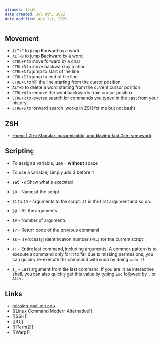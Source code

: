 ```yaml
---
aliases: [zsh]
date created: Jul 8th, 2022
date modified: Apr 1st, 2023
---
```


## Movement
- `ALT+F` to jump **F**orward by a word.
- `ALT+B` to jump **B**ackward by a word.
- `CTRL+F` to move forward by a char
- `CTRL+B` to move backward by a char
- `CTRL+A` to jump to start of the line
- `CTRL+E` to jump to end of the line
- `CTRL+K` to kill the line starting from the cursor position
- `ALT+D` to delete a word starting from the current cursor position
- `CTRL+W` to remove the word backwards from cursor position
- `CTRL+R` to reverse search for commands you typed in the past from your history.
- `CTRL+S` to forward search (works in ZSH for me but not bash)

## ZSH
- [Home | Zim: Modular, customizable, and blazing fast Zsh framework](https://zimfw.sh/)

## Scripting
- To assign a variable, use = **without** space
- To use a variable, simply add $ before it
- **`set -x`** Show what's executed

- `$0` - Name of the script
- `$1` to `$9` - Arguments to the script. `$1` is the first argument and so on.
- `$@` - All the arguments
- `$#` - Number of arguments
- `$?` - Return code of the previous command
- `$$` - [[Process]] identification number (PID) for the current script
- `!!` - Entire last command, including arguments. A common pattern is to execute a command only for it to fail due to missing permissions; you can quickly re-execute the command with sudo by doing `sudo !!`
- `$_` - Last argument from the last command. If you are in an interactive shell, you can also quickly get this value by typing `Esc` followed by `.` or `Alt+.`

## Links
- [missing.csail.mit.edu](https://missing.csail.mit.edu/2020/shell-tools/)  
- [[Linux Command Modern Alternative]]
- [[SSH]]
- [[IO]]
- [[iTerm2]]
- [[Warp]]
